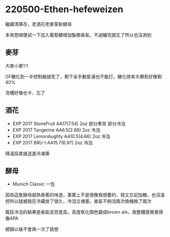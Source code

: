# 220500-Ethen-hefeweizen

繼續清庫存，老酒花老麥芽新酵母

本來想順便試一下加入葡萄糖增加酯類香氣，不過釀完就忘了所以也沒測到

## 麥芽
大麥小麥1:1

GF糖化到一半控制器就死了，剩下全手動泵浦也不能打，糖化效率大爆死好像剩40%

洗槽好像也卡，忘了

## 酒花

* EXP 2017 StoneFruit AA17(7.54) 2oz 部分煮苦 部分冷泡
* EXP 2017 Tangerine AA6.5(2.88) 2oz 冷泡
* EXP 2017 LemonAughty AA10.5(4.66) 2oz 冷泡
* EXP 2017 BRU-I AA15.7(6.97) 2oz 冷泡

降溫採直接送進冷凍庫

## 酵母
* Munich Classic 一包

因為這隻酵母就熟香蕉的味道，事實上不是很像我想要的，我又忘記加糖，也沒溫控所以就被我在冷藏放了很久，冷泡又堵塞，香氣不夠泡兩次換桶換了兩次

瘋狂冷泡的結果是香氣高苦度高，高度氧化顏色變成brown ale，我整體感覺覺得像APA

總歸以後不會再一次了我想